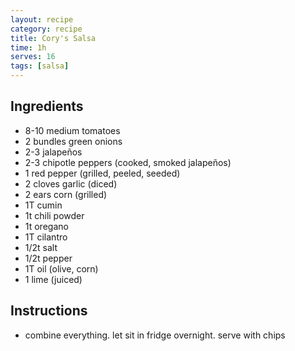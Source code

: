 ```yaml
---
layout: recipe
category: recipe
title: Cory's Salsa
time: 1h
serves: 16
tags: [salsa]
---
```


## Ingredients

- 8-10 medium tomatoes
- 2 bundles green onions
- 2-3 jalapeños
- 2-3 chipotle peppers (cooked, smoked jalapeños)
- 1 red pepper (grilled, peeled, seeded)
- 2 cloves garlic (diced)
- 2 ears corn (grilled)
- 1T cumin
- 1t chili powder
- 1t oregano
- 1T cilantro
- 1/2t salt
- 1/2t pepper
- 1T oil (olive, corn)
- 1 lime (juiced)


## Instructions

- combine everything. let sit in fridge overnight. serve with chips
